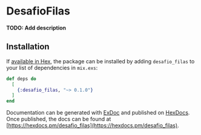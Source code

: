 # DesafioFilas

**TODO: Add description**

## Installation

If [available in Hex](https://hex.pm/docs/publish), the package can be installed
by adding `desafio_filas` to your list of dependencies in `mix.exs`:

```elixir
def deps do
  [
    {:desafio_filas, "~> 0.1.0"}
  ]
end
```

Documentation can be generated with [ExDoc](https://github.com/elixir-lang/ex_doc)
and published on [HexDocs](https://hexdocs.pm). Once published, the docs can
be found at [https://hexdocs.pm/desafio_filas](https://hexdocs.pm/desafio_filas).

